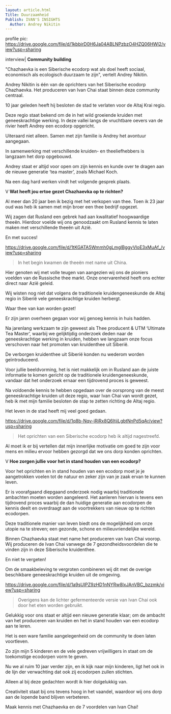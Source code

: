 ```yaml
---
layout: article.html
Title: Duurzaamheid
Publish: IVAN'S INSIGHTS
  Author: Andrey Nikitin
---
```

profile pic: https://drive.google.com/file/d/1kbbirD0H6Ja04ABLNPzbzO4HZQ06HWl2/view?usp=sharing

interview| **Community building**

"Chazhaevka is een Siberische ecodorp wat als doel heeft sociaal, economisch als ecologisch duurzaam te zijn", vertelt Andrey Nikitin.

Andrey Nikitin is één van de oprichters van het Siberische ecodorp Chazhaevka. Het produceren van Ivan Chai staat binnen deze community centraal.

10 jaar geleden heeft hij besloten de stad te verlaten voor de Altaj Krai regio. 

Deze regio staat bekend om de in het wild groeiende kruiden met geneeskrachtige werking. In deze vallei langs de vruchtbare oevers van de rivier heeft Andrey een ecodorp opgericht. 

Uiteraard niet alleen. Samen met zijn familie is Andrey het avontuur aangegaan.

In samenwerking met verschillende kruiden- en theeliefhebbers is langzaam het dorp opgebouwd.

Andrey staat er altijd voor open om zijn kennis en kunde over te dragen aan de nieuwe generatie ‘tea master’, zoals Michael Koch.

Na een dag hard werken vindt het volgende gesprek plaats.
 
V **Wat heeft jou ertoe gezet Chazhaevka op te richten?** 

Al meer dan 20 jaar ben ik bezig met het verkopen van thee. Toen ik 23 jaar oud was heb ik samen met mijn broer een thee bedrijf opgezet. 

Wij zagen dat Rusland een gebrek had aan kwalitatief hoogwaardige theeën. Hierdoor voelde wij ons genoodzaakt om Rusland kennis te laten maken met verschillende theeën uit Azië. 

En met succes! 

https://drive.google.com/file/d/1tKGATA5Wmmh0gLmglBggyVloE3xMuAf_/view?usp=sharing
> In het begin kwamen de theeën met name uit China. 

Hier genoten wij met volle teugen van aangezien wij ons de pioniers voelden van de Russische thee markt. Onze onervarenheid heeft ons echter direct naar Azië geleid. 

Wij wisten nog niet dat volgens de traditionele kruidengeneeskunde de Altaj regio in Siberië vele geneeskrachtige kruiden herbergt.

Waar thee van kan worden gezet! 

Er zijn jaren overheen gegaan voor wij genoeg kennis in huis hadden.

Na jarenlang werkzaam te zijn geweest als Thee producent & UTM ‘Ultimate Tea Master’, waarbij we gelijktijdig onderzoek deden naar de geneeskrachtige werking in kruiden, hebben we langzaam onze focus verschoven naar het promoten van kruidenthee uit Siberië.

De verborgen kruidenthee uit Siberië konden nu wederom worden geïntroduceerd. 

Voor jullie beeldvorming, het is niet makkelijk om in Rusland aan de juiste informatie te komen gericht op de traditionele kruidengeneeskunde, vandaar dat het onderzoek ernaar een tijdrovend proces is geweest. 

Na voldoende kennis te hebben opgedaan over de oorsprong van de meest geneeskrachtige kruiden uit deze regio, waar Ivan Chai van wordt gezet, heb ik met mijn familie besloten de stap te zetten richting de Altaj regio. 

Het leven in de stad heeft mij veel goed gedaan.

https://drive.google.com/file/d/1q8b-Nqv-jRiRx8Q6ItjiLgbtNnPd5qAr/view?usp=sharing
> Het oprichten van een Siberische ecodorp heb ik altijd nagestreefd.

Al moet ik er bij vertellen dat mijn innerlijke motivatie om goed te zijn voor mens en milieu ervoor hebben gezorgd dat we ons dorp konden oprichten.

V **Hoe zorgen jullie voor het in stand houden van een ecodorp?**

Voor het oprichten en in stand houden van een ecodorp moet je je aangetrokken voelen tot de natuur en zeker zijn van je zaak ervan te kunnen leven. 

Er is voorafgaand diepgaand onderzoek nodig waarbij traditionele ambachten moeten worden aangeleerd. Het aanleren hiervan is tevens een tijdrovend proces waarbij de dan huidige generatie aan ecodorpen de kennis deelt en overdraagt aan de voortrekkers van nieuw op te richten ecodorpen. 

Deze traditionele manier van leven biedt ons de mogelijkheid om onze utopie na te streven; een gezonde, schone en milieuvriendelijke wereld.

Binnen Chazhaevka staat met name het produceren van Ivan Chai voorop. Wij produceren de Ivan Chai vanwege de 7 gezondheidsvoordelen die te vinden zijn in deze Siberische kruidenthee. 

En niet te vergeten! 

Om de smaakbeleving te vergroten combineren wij dit met de overige beschikbare geneeskrachtige kruiden uit de omgeving.

https://drive.google.com/file/d/1a9sUIPZ9zHD1nNYRw8lxJAnVBC_bzzmk/view?usp=sharing
> Overigens kan de lichter gefermenteerde versie van Ivan Chai ook door het eten worden gebruikt. 

Gelukkig voor ons staat er altijd een nieuwe generatie klaar; om de ambacht van het produceren van kruiden en het in stand houden van een ecodorp aan te leren. 

Het is een ware familie aangelegenheid om de community te doen laten voortleven. 

Zo zijn mijn 5 kinderen en de vele gedreven vrijwilligers in staat om de toekomstige ecodorpen vorm te geven. 

Nu we al ruim 10 jaar verder zijn, en ik kijk naar mijn kinderen, ligt het ook in de lijn der verwachting dat ook zij ecodorpen zullen stichten. 

Alleen al bij deze gedachten wordt ik hier dolgelukkig van.

Creativiteit staat bij ons tevens hoog in het vaandel, waardoor wij ons dorp aan de lopende band blijven verbeteren.

Maak kennis met Chazhaevka en de 7 voordelen van Ivan Chai! 
